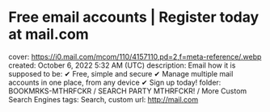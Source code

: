 # Free email accounts | Register today at mail.com

cover: https://i0.mail.com/mcom/110/4157110,pd=2,f=meta-reference/.webp
created: October 6, 2022 5:32 AM (UTC)
description: Email how it is supposed to be: ✔ Free, simple and secure ✔ Manage multiple mail accounts in one place, from any device ✔ Sign up today!
folder: BOOKMRKS-MTHRFCKR / SEARCH PARTY MTHRFCKR! / More Custom Search Engines
tags: Search, custom
url: http://mail.com